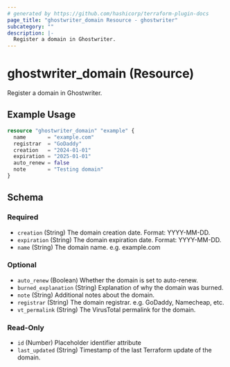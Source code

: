 ```yaml
---
# generated by https://github.com/hashicorp/terraform-plugin-docs
page_title: "ghostwriter_domain Resource - ghostwriter"
subcategory: ""
description: |-
  Register a domain in Ghostwriter.
---
```


# ghostwriter_domain (Resource)

Register a domain in Ghostwriter.

## Example Usage

```terraform
resource "ghostwriter_domain" "example" {
  name       = "example.com"
  registrar  = "GoDaddy"
  creation   = "2024-01-01"
  expiration = "2025-01-01"
  auto_renew = false
  note       = "Testing domain"
}
```

<!-- schema generated by tfplugindocs -->
## Schema

### Required

- `creation` (String) The domain creation date. Format: YYYY-MM-DD.
- `expiration` (String) The domain expiration date. Format: YYYY-MM-DD.
- `name` (String) The domain name. e.g. example.com

### Optional

- `auto_renew` (Boolean) Whether the domain is set to auto-renew.
- `burned_explanation` (String) Explanation of why the domain was burned.
- `note` (String) Additional notes about the domain.
- `registrar` (String) The domain registrar. e.g. GoDaddy, Namecheap, etc.
- `vt_permalink` (String) The VirusTotal permalink for the domain.

### Read-Only

- `id` (Number) Placeholder identifier attribute
- `last_updated` (String) Timestamp of the last Terraform update of the domain.
